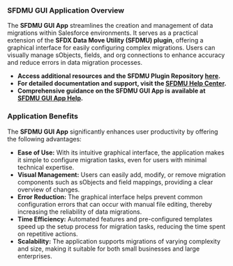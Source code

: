 ### SFDMU GUI Application Overview

The **SFDMU GUI App** streamlines the creation and management of data migrations within Salesforce environments. It serves as a practical extension of the **SFDX Data Move Utility (SFDMU) plugin**, offering a graphical interface for easily configuring complex migrations. Users can visually manage sObjects, fields, and org connections to enhance accuracy and reduce errors in data migration processes.

- **Access additional resources and the SFDMU Plugin Repository [here](https://github.com/forcedotcom/SFDX-Data-Move-Utility).**
- **For detailed documentation and support, visit the [SFDMU Help Center](https://help.sfdmu.com/).**
- **Comprehensive guidance on the SFDMU GUI App is available at [SFDMU GUI App Help](https://help.sfdmu.com/sfdmu-gui-app).**

### Application Benefits

The **SFDMU GUI App** significantly enhances user productivity by offering the following advantages:

- **Ease of Use:** With its intuitive graphical interface, the application makes it simple to configure migration tasks, even for users with minimal technical expertise.
- **Visual Management:** Users can easily add, modify, or remove migration components such as sObjects and field mappings, providing a clear overview of changes.
- **Error Reduction:** The graphical interface helps prevent common configuration errors that can occur with manual file editing, thereby increasing the reliability of data migrations.
- **Time Efficiency:** Automated features and pre-configured templates speed up the setup process for migration tasks, reducing the time spent on repetitive actions.
- **Scalability:** The application supports migrations of varying complexity and size, making it suitable for both small businesses and large enterprises.